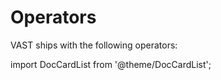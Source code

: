# Operators

VAST ships with the following operators:

import DocCardList from '@theme/DocCardList';

<DocCardList />
